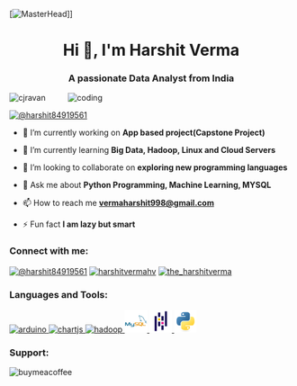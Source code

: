 [![MasterHead](https://camo.githubusercontent.com/c1dcb74cc1c1835b1d716f5051499a2814c683c806b15f04b0eba492863703e9/68747470733a2f2f63646e2e6472696262626c652e636f6d2f75736572732f3733303730332f73637265656e73686f74732f363538313234332f6176656e746f2e676966)]]
<h1 align="center">Hi 👋, I'm Harshit Verma</h1>
<h3 align="center">A passionate Data Analyst from India</h3>
<img align="right" width=400 alt="coding" src="https://cdn.dribbble.com/users/1162077/screenshots/3848914/programmer.gif">
<p align="left"> <img src="https://komarev.com/ghpvc/?username=cjravan&label=Profile%20views&color=0e75b6&style=flat" alt="cjravan" /> </p>

<p align="left"> <a href="https://twitter.com/@harshit84919561" target="blank"><img src="https://img.shields.io/twitter/follow/@harshit84919561?logo=twitter&style=for-the-badge" alt="@harshit84919561" /></a> </p>

- 🔭 I’m currently working on **App based project(Capstone Project)**

- 🌱 I’m currently learning **Big Data, Hadoop, Linux and Cloud Servers**

- 👯 I’m looking to collaborate on **exploring new programming languages**

- 💬 Ask me about **Python Programming, Machine Learning, MYSQL**

- 📫 How to reach me **vermaharshit998@gmail.com**

- ⚡ Fun fact **I am lazy but smart**

<h3 align="left">Connect with me:</h3>
<p align="left">
<a href="https://twitter.com/@harshit84919561" target="blank"><img align="center" src="https://raw.githubusercontent.com/rahuldkjain/github-profile-readme-generator/master/src/images/icons/Social/twitter.svg" alt="@harshit84919561" height="30" width="40" /></a>
<a href="https://linkedin.com/in/harshitvermahv" target="blank"><img align="center" src="https://raw.githubusercontent.com/rahuldkjain/github-profile-readme-generator/master/src/images/icons/Social/linked-in-alt.svg" alt="harshitvermahv" height="30" width="40" /></a>
<a href="https://instagram.com/the_harshitverma" target="blank"><img align="center" src="https://raw.githubusercontent.com/rahuldkjain/github-profile-readme-generator/master/src/images/icons/Social/instagram.svg" alt="the_harshitverma" height="30" width="40" /></a>
</p>

<h3 align="left">Languages and Tools:</h3>
<p align="left"> <a href="https://www.arduino.cc/" target="_blank" rel="noreferrer"> <img src="https://cdn.worldvectorlogo.com/logos/arduino-1.svg" alt="arduino" width="40" height="40"/> </a> <a href="https://www.chartjs.org" target="_blank" rel="noreferrer"> <img src="https://www.chartjs.org/media/logo-title.svg" alt="chartjs" width="40" height="40"/> </a> <a href="https://hadoop.apache.org/" target="_blank" rel="noreferrer"> <img src="https://www.vectorlogo.zone/logos/apache_hadoop/apache_hadoop-icon.svg" alt="hadoop" width="40" height="40"/> </a> <a href="https://www.mysql.com/" target="_blank" rel="noreferrer"> <img src="https://raw.githubusercontent.com/devicons/devicon/master/icons/mysql/mysql-original-wordmark.svg" alt="mysql" width="40" height="40"/> </a> <a href="https://pandas.pydata.org/" target="_blank" rel="noreferrer"> <img src="https://raw.githubusercontent.com/devicons/devicon/2ae2a900d2f041da66e950e4d48052658d850630/icons/pandas/pandas-original.svg" alt="pandas" width="40" height="40"/> </a> <a href="https://www.python.org" target="_blank" rel="noreferrer"> <img src="https://raw.githubusercontent.com/devicons/devicon/master/icons/python/python-original.svg" alt="python" width="40" height="40"/> </a> </p>

<h3 align="left">Support:</h3>
<p><a href="https://www.buymeacoffee.com/buymeacoffee"> <img align="left" src="https://cdn.buymeacoffee.com/buttons/v2/default-yellow.png" height="50" width="210" alt="buymeacoffee" /></a></p><br><br>
